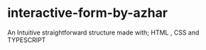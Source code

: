 # interactive-form-by-azhar
An Intuitive straightforward structure made with; HTML , CSS and TYPESCRIPT
